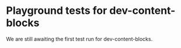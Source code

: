 # Playground tests for dev-content-blocks
We are still awaiting the first test run for dev-content-blocks.
